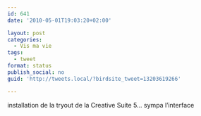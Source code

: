 ```yaml
---
id: 641
date: '2010-05-01T19:03:20+02:00'

layout: post
categories:
  - Vis ma vie
tags:
  - tweet
format: status
publish_social: no
guid: 'http://tweets.local/?birdsite_tweet=13203619266'

---
```


installation de la tryout de la Creative Suite 5… sympa l’interface